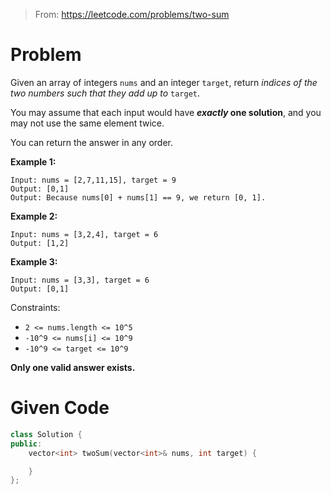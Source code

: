 > From: https://leetcode.com/problems/two-sum

# Problem
Given an array of integers `nums` and an integer `target`, return *indices of the two numbers such that they add up to*
`target`.

You may assume that each input would have ***exactly* one solution**, and you may not use the same element twice.

You can return the answer in any order.

**Example 1:**
```
Input: nums = [2,7,11,15], target = 9
Output: [0,1]
Output: Because nums[0] + nums[1] == 9, we return [0, 1].
```
**Example 2:**
```
Input: nums = [3,2,4], target = 6
Output: [1,2]
```
**Example 3:**
```
Input: nums = [3,3], target = 6
Output: [0,1]
```

Constraints:

- `2 <= nums.length <= 10^5`
- `-10^9 <= nums[i] <= 10^9`
- `-10^9 <= target <= 10^9`

**Only one valid answer exists.**

# Given Code
```cpp
class Solution {
public:
    vector<int> twoSum(vector<int>& nums, int target) {

    }
};
```
